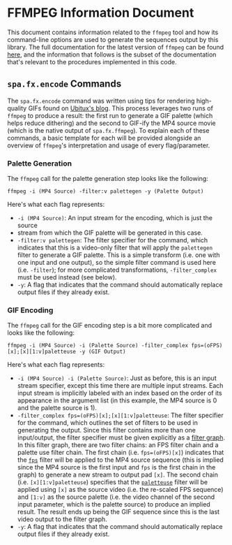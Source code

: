 # FFMPEG Information Document #

This document contains information related to the `ffmpeg` tool and how its
command-line options are used to generate the sequences output by this library.
The full documentation for the latest version of `ffmpeg` can be found [here][ffmpeg],
and the information that follows is the subset of the documentation that's
relevant to the procedures implemented in this code.

## `spa.fx.encode` Commands ##

The `spa.fx.encode` command was written using tips for rendering high-quality GIFs
found on [Ubitux's blog](http://blog.pkh.me/p/21-high-quality-gif-with-ffmpeg.html).
This process leverages two runs of `ffmpeg` to produce a result: the first run to
generate a GIF palette (which helps reduce dithering) and the second to GIF-ify
the MP4 source movie (which is the native output of `spa.fx.ffmpeg`). To explain
each of these commands, a basic template for each will be provided alongside an
overview of `ffmpeg`'s interpretation and usage of every flag/parameter.

### Palette Generation ###

The `ffmpeg` call for the palette generation step looks like the following:

```
ffmpeg -i (MP4 Source) -filter:v palettegen -y (Palette Output)
```

Here's what each flag represents:

- `-i (MP4 Source)`: An input stream for the encoding, which is just the source
- stream from which the GIF palette will be generated in this case.
- `-filter:v palettegen`: The filter specifier for the command, which indicates
  that this is a video-only filter that will apply the `palettegen` filter to
  generate a GIF palette. This is a simple transform (i.e. one with one input
  and one output), so the simple filter command is used here (i.e. `-filter`);
  for more complicated transformations, `-filter_complex` must be used instead
  (see below).
- `-y`: A flag that indicates that the command should automatically replace
  output files if they already exist.

### GIF Encoding ###

The `ffmpeg` call for the GIF encoding step is a bit more complicated and looks
like the following:

```
ffmpeg -i (MP4 Source) -i (Palette Source) -filter_complex fps=(oFPS)[x];[x][1:v]paletteuse -y (GIF Output)
```

Here's what each flag represents:

- `-i (MP4 Source) -i (Palette Source)`: Just as before, this is an input stream specifier,
  except this time there are multiple input streams. Each input stream is implicitly
  labeled with an index based on the order of its appearance in the argument list
  (in this example, the MP4 source is 0 and the palette source is 1).
- `-filter_complex fps=(oFPS)[x];[x][1:v]paletteuse`: The filter specifier for the
  command, which outlines the set of filters to be used in generating the output.
  Since this filter contains more than one input/output, the filter specifier must
  be given explicitly as a [filter graph][ffmpeg-fgraph]. In this filter graph,
  there are two filter chains: an FPS filter chain and a palette use filter chain.
  The first chain (i.e. `fps=(oFPS)[x]`) indicates that the [`fps`][ffmpeg-fps]
  filter will be applied to the MP4 source sequence (this is implied since the
  MP4 source is the first input and `fps` is the first chain in the graph) to
  generate a new stream to output pad `[x]`. The second chain (i.e. `[x][1:v]paletteuse`)
  specifies that the [`paletteuse`][ffmpeg-palette] filter will be applied using `[x]`
  as the source video (i.e. the re-scaled FPS sequence) and `[1:v]` as the source
  palette (i.e. the video channel of the second input parameter, which is the
  palette source) to produce an implied result. The result ends up being the GIF
  sequence since this is the last video output to the filter graph.
- `-y`: A flag that indicates that the command should automatically replace
  output files if they already exist.

[ffmpeg]: https://ffmpeg.org/ffmpeg-all.html
[ffmpeg-fgraph]: https://www.ffmpeg.org/ffmpeg-all.html#Filtergraph-description
[ffmpeg-fps]: https://www.ffmpeg.org/ffmpeg-all.html#fps-1
[ffmpeg-palette]: https://www.ffmpeg.org/ffmpeg-all.html#paletteuse
